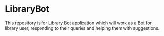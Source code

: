 # LibraryBot
This repository is for Library Bot application which will work as a Bot for library user, responding to their queries and helping them with suggestions.
